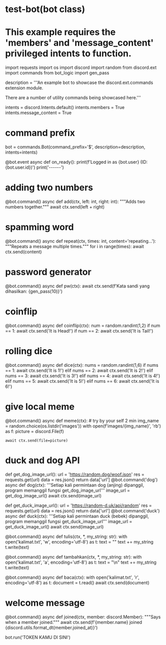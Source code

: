 # test-bot(bot class)
# This example requires the 'members' and 'message_content' privileged intents to function.
import requests
import os
import discord
import random
from discord.ext import commands
from bot_logic import gen_pass

description = '''An example bot to showcase the discord.ext.commands extension
module.

There are a number of utility commands being showcased here.'''

intents = discord.Intents.default()
intents.members = True
intents.message_content = True
# command prefix 
bot = commands.Bot(command_prefix='$', description=description, intents=intents)


@bot.event
async def on_ready():
    print(f'Logged in as {bot.user} (ID: {bot.user.id})')
    print('------')

# adding two numbers
@bot.command()
async def add(ctx, left: int, right: int):
    """Adds two numbers together."""
    await ctx.send(left + right)

# spamming word
@bot.command()
async def repeat(ctx, times: int, content='repeating...'):
    """Repeats a message multiple times."""
    for i in range(times):
        await ctx.send(content)
        
# password generator        
@bot.command()
async def pw(ctx):
    await ctx.send(f'Kata sandi yang dihasilkan: {gen_pass(10)}')

# coinflip
@bot.command()
async def coinflip(ctx):
    num = random.randint(1,2)
    if num == 1:
        await ctx.send('It is Head!')
    if num == 2:
        await ctx.send('It is Tail!')

# rolling dice
@bot.command()
async def dice(ctx):
    nums = random.randint(1,6)
    if nums == 1:
        await ctx.send('It is 1!')
    elif nums == 2:
        await ctx.send('It is 2!')
    elif nums == 3:
        await ctx.send('It is 3!')
    elif nums == 4:
        await ctx.send('It is 4!')
    elif nums == 5:
        await ctx.send('It is 5!')
    elif nums == 6:
        await ctx.send('It is 6!')

# give local meme
@bot.command()
async def meme(ctx):
    # try by your self 2 min
    img_name = random.choice(os.listdir('images'))
    with open(f'images/{img_name}', 'rb') as f:
        picture = discord.File(f)
 
    await ctx.send(file=picture)

# duck and dog API
def get_dog_image_url():
    url = 'https://random.dog/woof.json'
    res = requests.get(url)
    data = res.json()
    return data['url']
@bot.command('dog')
async def dog(ctx):
    '''Setiap kali permintaan dog (anjing) dipanggil, program memanggil fungsi get_dog_image_url'''
    image_url = get_dog_image_url()
    await ctx.send(image_url)

def get_duck_image_url():
    url = 'https://random-d.uk/api/random'
    res = requests.get(url)
    data = res.json()
    return data['url']
@bot.command('duck')
async def duck(ctx):
    '''Setiap kali permintaan duck (bebek) dipanggil, program memanggil fungsi get_duck_image_url'''
    image_url = get_duck_image_url()
    await ctx.send(image_url)

@bot.command()
async def tulis(ctx, *, my_string: str):
    with open('kalimat.txt', 'w', encoding='utf-8') as t:
        text = ""
        text += my_string
        t.write(text)

@bot.command()
async def tambahkan(ctx, *, my_string: str):
    with open('kalimat.txt', 'a', encoding='utf-8') as t:
        text = "\n"
        text += my_string
        t.write(text)

@bot.command()
async def baca(ctx):
    with open('kalimat.txt', 'r', encoding='utf-8') as t:
        document = t.read()
        await ctx.send(document)

# welcome message
@bot.command()
async def joined(ctx, member: discord.Member):
    """Says when a member joined."""
    await ctx.send(f'{member.name} joined {discord.utils.format_dt(member.joined_at)}')

bot.run('TOKEN KAMU DI SINI')
